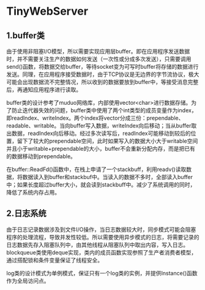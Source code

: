 # TinyWebServer

## 1.buffer类
由于使用非阻塞I/O模型，所以需要实现应用层buffer。即在应用程序发送数据时，并不需要关注生产的数据如何发送（一次性或分成多次发送），只需要调用send()函数，将数据交给buffer，等待socket变为可写时buffer将存储的数据进行发送。同理，在应用程序接受数据时，由于TCP协议是无边界的字节流协议，极大可能会出现数据流不完整情况，所以收到的数据要放到buffer中，等接受消息完整后，再通知应用程序进行读取。

buffer类的设计参考了muduo网络库，内部使用vector\<char>进行数据存储。为了防止迭代器失效的问题，buffer类中使用了两个int类型的成员变量作为index，即readIndex、writeIndex。两个index将vector分成三份：prependable、readable、writable。当向buffer写入数据，writeIndex向后移动；当从buffer取出数据，readIndex向后移动。经过多次读写后，readIndex可能移动到较后的位置，留下了较大的prependable空间，此时如果写入的数据大小大于writable空间并且小于writable+prependable的大小，buffer不会重新分配内存，而是把已有的数据移动到prependable。

在buffer::ReadFd()函数中，在栈上申请了一个stackbuff，利用readv()读取数据，将数据读入到buffer和stackbuf中。当读入的数据不多时，全部读入buffer中；如果长度超过buffer大小，就会读到stackbuff中。减少了系统调用的同时，降低了系统内存占用。


## 2.日志系统
由于日志记录数据涉及到文件I/O操作，当日志数据较大时，同步模式可能会阻塞程序的处理流程，导致并发性较低。所以需要使用异步模式的日志，将需要记录的日志数据先存入阻塞队列中，由其他线程从阻塞队列中取出内容，写入日志。blockqueue类使用deque实现，类内的成员函数实现参照了生产者消费者模型，通过搭配锁和条件变量保证了线程安全。

log类的设计模式为单例模式，保证只有一个log类的实例，并提供Instance()函数作为全局访问点。